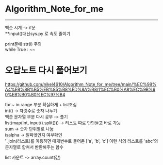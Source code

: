 # Algorithm_Note_for_me
----  
백준 시계 -> if문  
**input()대신sys.py 로 속도 줄이기
  
  print문에 str(i) 주의  
  while True : ~~  
 
 # 오답노트 다시 풀어보기  
 https://github.com/nikel4610/Algorithm_Note_for_me/tree/main/%EC%98%A4%EB%8B%B5%EB%85%B8%ED%8A%B8/1%EC%B0%A8%EC%9B%90%EB%B0%B0%EC%97%B4
  
  for ~ in range 부분 확실하게 + list조심  
 int() -> 자릿수로 숫자 나누기  
 백준 문자열 부분 다시 공부 -> 풀기  
 list(map(int, input().split())) -> 리스트 따로 안만들고 바로 가능  
 sum -> 숫자 단위별로 나눔  
 isalpha -> 알파벳인지 여부확인  
 ''.join(리스트)를 이용하면 매개변수로 들어온 ['a', 'b', 'c'] 이런 식의 리스트를 'abc'의 문자열로 합쳐서 반환해주는 함수
 
 list 카운트 -> array.count(값)
